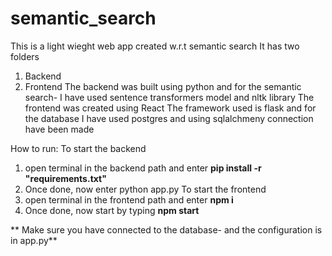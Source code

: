 # semantic_search
This is a light wieght web app created w.r.t semantic search
It has two folders 
  1. Backend
  2. Frontend
The backend was built using python and for the semantic search- I have used sentence transformers model and nltk library
The frontend was created using React
The framework used is flask and for the database I have used postgres and using sqlalchmeny connection have been made

How to run:
To start the backend
  1. open terminal in the backend path and enter **pip install -r "requirements.txt"**
  2. Once done, now enter python app.py
To start the frontend
  1. open terminal in the frontend path and enter **npm i**
  2. Once done, now start by typing **npm start**

** Make sure you have connected to the database- and the configuration is in app.py**

